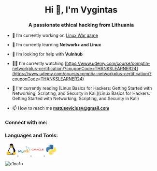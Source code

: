 <h1 align="center">Hi 👋, I'm Vygintas</h1>
<h3 align="center">A passionate ethical hacking from Lithuania</h3>

- 🔭 I’m currently working on [Linux War game](https://github.com/C1nC1n/OverTheWire-Bandit)

- 🌱 I’m currently learning **Network+ and Linux**

- 🤝 I’m looking for help with **Vulnhub**

- 👨‍💻 I'm currently watching [https://www.udemy.com/course/comptia-networkplus-certification/?couponCode=THANKSLEARNER24](https://www.udemy.com/course/comptia-networkplus-certification/?couponCode=THANKSLEARNER24)

- 📝 I'm currently reading [Linux Basics for Hackers: Getting Started with Networking, Scripting, and Security in Kali](Linux Basics for Hackers: Getting Started with Networking, Scripting, and Security in Kali)

- 📫 How to reach me **matuseviciusv@gmail.com**

<h3 align="left">Connect with me:</h3>
<p align="left">
</p>

<h3 align="left">Languages and Tools:</h3>
<p align="left"> <a href="https://www.linux.org/" target="_blank" rel="noreferrer"> <img src="https://raw.githubusercontent.com/devicons/devicon/master/icons/linux/linux-original.svg" alt="linux" width="40" height="40"/> </a> <a href="https://www.mysql.com/" target="_blank" rel="noreferrer"> <img src="https://raw.githubusercontent.com/devicons/devicon/master/icons/mysql/mysql-original-wordmark.svg" alt="mysql" width="40" height="40"/> </a> <a href="https://www.oracle.com/" target="_blank" rel="noreferrer"> <img src="https://raw.githubusercontent.com/devicons/devicon/master/icons/oracle/oracle-original.svg" alt="oracle" width="40" height="40"/> </a> <a href="https://www.python.org" target="_blank" rel="noreferrer"> <img src="https://raw.githubusercontent.com/devicons/devicon/master/icons/python/python-original.svg" alt="python" width="40" height="40"/> </a> </p>

<p><img align="center" src="https://github-readme-streak-stats.herokuapp.com/?user=c1nc1n&" alt="c1nc1n" /></p>

